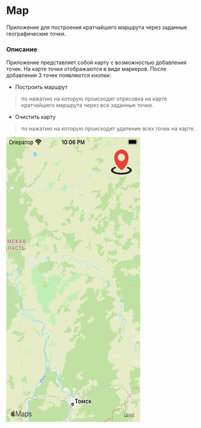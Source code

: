 # Map
 
Приложение для построения кратчайшего маршрута через заданные географические точки.

### Описание

Приложение представляет собой карту с возможностью добавления точек. На карте точки отображаются в виде маркеров. После добавления 3 точек появляются кнопки:

- Построить маршрут
> по нажатию на которую происходит отрисовка на карте кратчайшего маршрута через все заданные точки.

- Очистить карту
> по нажатию на которую происходит удаление всех точек на карте.

![map example](https://github.com/skokdmitriy/Map/blob/main/example.gif)
